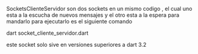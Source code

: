 SocketsClienteServidor
son dos sockets en un mismo codigo , el cual uno esta a la escucha de nuevos mensajes y 
el otro esta a la espera para mandarlo para ejecutarlo es el siguiente comando 


dart socket_cliente_servidor.dart <ip> <user>

este socket solo sive en versiones superiores a dart 3.2 
